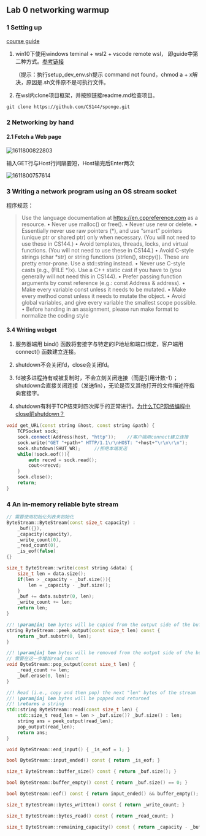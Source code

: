 ## Lab 0 networking warmup

### 1 Setting up

[course guide](https://web.stanford.edu/class/cs144/vm_howto/)

1. win10下使用windows teminal + wsl2 + vscode remote wsl， 即guide中第二种方式。[参考链接](https://blog.csdn.net/u011026329/article/details/104447767)

   （提示：执行setup_dev_env.sh提示 command not found，chmod a + x解决，原因是.sh文件原不是可执行文件。

2. 在wsl内clone项目框架，并按照链接readme.md检查项目。

```
git clone https://github.com/CS144/sponge.git
```

### 2 Networking by hand

#### 2.1 Fetch a Web page

![1611800822803](C:\Users\Administrator\AppData\Roaming\Typora\typora-user-images\1611800822803.png)

输入GET行与Host行间隔要短，Host输完后Enter两次

![1611800757614](C:\Users\Administrator\AppData\Roaming\Typora\typora-user-images\1611800757614.png)



### 3 Writing a network program using an OS stream socket

程序规范：

>  Use the language documentation at https://en.cppreference.com as a resource.
> • Never use malloc() or free().
> • Never use new or delete.
> • Essentially never use raw pointers (*), and use “smart” pointers (unique ptr or
> shared ptr) only when necessary. (You will not need to use these in CS144.)
> • Avoid templates, threads, locks, and virtual functions. (You will not need to use these
> in CS144.)
> • Avoid C-style strings (char *str) or string functions (strlen(), strcpy()). These
> are pretty error-prone. Use a std::string instead.
> • Never use C-style casts (e.g., (FILE *)x). Use a C++ static cast if you have to (you
> generally will not need this in CS144).
> • Prefer passing function arguments by const reference (e.g.: const Address & address).
> • Make every variable const unless it needs to be mutated.
> • Make every method const unless it needs to mutate the object.
> • Avoid global variables, and give every variable the smallest scope possible.
> • Before handing in an assignment, please run make format to normalize the coding
> style



#### 3.4 Writing webget

1. 服务器端用 bind() 函数将套接字与特定的IP地址和端口绑定，客户端用 connect() 函数建立连接。

2. shutdown不会关闭fd，close会关闭fd。

3. fd被多进程持有或被复制时，不会立刻关闭连接（而是引用计数-1）；shutdown会直接关闭连接（发送fin），无论是否又其他打开的文件描述符指向套接字。
4. shutdown有利于TCP结束时四次挥手的正常进行。[为什么TCP网络编程中close前shutdown？](
   https://www.zhihu.com/question/437091851/answer/1652250018)

```c++
void get_URL(const string &host, const string &path) {
    TCPSocket sock;
    sock.connect(Address(host, "http"));    //客户端用connect建立连接
    sock.write("GET "+path+" HTTP/1.1\r\nHOST: "+host+"\r\n\r\n");
    sock.shutdown(SHUT_WR);		//拒绝本端发送
    while(!sock.eof()){
        auto recvd = sock.read();
        cout<<recvd;
    }
    sock.close();
    return;
}
```



### 4 An in-memory reliable byte stream



```c++
// 需要使用初始化列表来初始化
ByteStream::ByteStream(const size_t capacity) :
    _buf({}),
    _capacity(capacity),
    _write_count(0),
    _read_count(0),
    _is_eof(false)
{}

size_t ByteStream::write(const string &data) {
    size_t len = data.size();
    if(len > _capacity - _buf.size()){
        len = _capacity - _buf.size();
    }
    _buf += data.substr(0, len);
    _write_count += len;
    return len;
}

//! \param[in] len bytes will be copied from the output side of the buffer
string ByteStream::peek_output(const size_t len) const {
    return _buf.substr(0, len);
}

//! \param[in] len bytes will be removed from the output side of the buffer
// 需要在这一步增加read_count
void ByteStream::pop_output(const size_t len) {
    _read_count += len;
    _buf.erase(0, len);
}

//! Read (i.e., copy and then pop) the next "len" bytes of the stream
//! \param[in] len bytes will be popped and returned
//! \returns a string
std::string ByteStream::read(const size_t len) {
    std::size_t read_len = len > _buf.size()? _buf.size() : len;
    string ans = peek_output(read_len);
    pop_output(read_len);
    return ans;
}

void ByteStream::end_input() { _is_eof = 1; }

bool ByteStream::input_ended() const { return _is_eof; }

size_t ByteStream::buffer_size() const { return _buf.size(); }

bool ByteStream::buffer_empty() const { return _buf.size() == 0; }

bool ByteStream::eof() const { return input_ended() && buffer_empty(); }

size_t ByteStream::bytes_written() const { return _write_count; }

size_t ByteStream::bytes_read() const { return _read_count; }

size_t ByteStream::remaining_capacity() const { return _capacity - _buf.size(); }
```